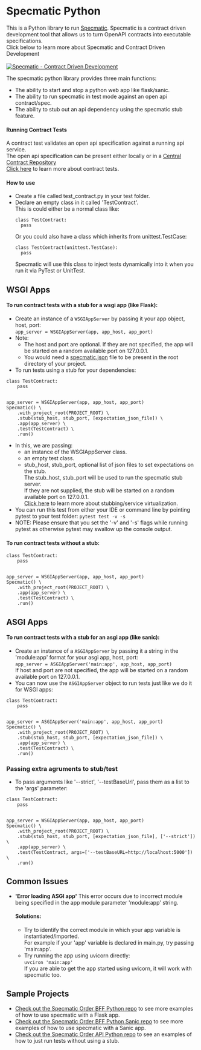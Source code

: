 # Specmatic Python
This is a Python library to run [Specmatic](https://specmatic.in).
Specmatic is a contract driven development tool that allows us to turn OpenAPI contracts into executable specifications.
<br/>Click below to learn more about Specmatic and Contract Driven Development<br/><br/>
[![Specmatic - Contract Driven Development](https://img.youtube.com/vi/3HPgpvd8MGg/0.jpg)](https://www.youtube.com/watch?v=3HPgpvd8MGg "Specmatic - Contract Driven Development")

  The specmatic python library provides three main functions:
  - The ability to start and stop a python web app like flask/sanic.
  - The ability to run specmatic in test mode against an open api contract/spec.
  - The ability to stub out an api dependency using the specmatic stub feature.

#### Running Contract Tests
A contract test validates an open api specification against a running api service.  
The open api specification can be present either locally or in a [Central Contract Repository](https://specmatic.in/documentation/central_contract_repository.html)  
[Click here](https://specmatic.in/documentation/contract_tests.html) to learn more about contract tests.  

#### How to use
- Create a file called test_contract.py in your test folder.  
- Declare an empty class in it called 'TestContract'.  
  This is could either be a normal class like:
  ``````
  class TestContract:
    pass
  ``````
  Or you could also have a class which inherits from unittest.TestCase:
  ``````
  class TestContract(unittest.TestCase):
    pass
  ``````
  Specmatic will use this class to inject tests dynamically into it when you run it via PyTest or UnitTest.

## WSGI Apps

#### To run contract tests with a stub for a wsgi app (like Flask):  
- Create an instance of a ``````WSGIAppServer`````` by passing it your app object, host, port:  
``````app_server = WSGIAppServer(app, app_host, app_port)``````
- Note:
  - The host and port are optional. If they are not specified, the app will be started on a random available port on 127.0.0.1.
  - You would need a [specmatic.json](https://specmatic.in/documentation/specmatic_json.html) file to be present in the root directory of your project.
- To run tests using a stub for your dependencies:
``````
class TestContract:
    pass
    
    
app_server = WSGIAppServer(app, app_host, app_port)
Specmatic() \
    .with_project_root(PROJECT_ROOT) \
    .stub(stub_host, stub_port, [expectation_json_file]) \
    .app(app_server) \
    .test(TestContract) \
    .run()
`````` 

- In this, we are passing:
  - an instance of the WSGIAppServer class. 
  - an empty test class.
  - stub_host, stub_port, optional list of json files to set expectations on the stub.  
    The stub_host, stub_port will be used to run the specmatic stub server.   
    If they are not supplied, the stub will be started on a random available port on 127.0.0.1.    
    [Click here](https://specmatic.in/documentation/service_virtualization_tutorial.html) to learn more about stubbing/service virtualization.
-  You can run this test from either your IDE or command line by pointing pytest to your test folder:
   ``````pytest test -v -s``````  
- NOTE: Please ensure that you set the '-v' and '-s' flags while running pytest as otherwise pytest may swallow up the console output.
  

#### To run contract tests without a stub:

``````
class TestContract:
    pass
    
    
app_server = WSGIAppServer(app, app_host, app_port)
Specmatic() \
    .with_project_root(PROJECT_ROOT) \
    .app(app_server) \
    .test(TestContract) \
    .run()
``````                        

## ASGI Apps

#### To run contract tests with a stub for an asgi app (like sanic):
- Create an instance of a ``````ASGIAppServer`````` by passing it a string in the 'module:app' format for your asgi app, host, port:  
``````app_server = ASGIAppServer('main:app', app_host, app_port)``````  
 If host and port are not specified, the app will be started on a random available port on 127.0.0.1.
- You can now use the ``````ASGIAppServer`````` object to run tests just like we do it for WSGI apps:
``````
class TestContract:
    pass
    
    
app_server = ASGIAppServer('main:app', app_host, app_port)
Specmatic() \
    .with_project_root(PROJECT_ROOT) \
    .stub(stub_host, stub_port, [expectation_json_file]) \
    .app(app_server) \
    .test(TestContract) \
    .run()
``````

### Passing extra agruments to stub/test
- To pass arguments like '--strict', '--testBaseUrl', pass them as a list to the 'args' parameter:
``````
class TestContract:
    pass


app_server = WSGIAppServer(app, app_host, app_port)
Specmatic() \
    .with_project_root(PROJECT_ROOT) \
    .stub(stub_host, stub_port, [expectation_json_file], ['--strict']) \
    .app(app_server) \
    .test(TestContract, args=['--testBaseURL=http://localhost:5000']) \
    .run()
``````

## Common Issues
- **'Error loading ASGI app'** 
   This error occurs due to incorrect module being specified in the app module parameter 'module:app' string.
 
   #### Solutions:
   - Try to identify the correct module in which your app variable is instantiated/imported.  
     For example if your 'app' variable is declared in main.py, try passing 'main:app'.  
   - Try running the app using uvicorn directly:  
     `````` uvciron 'main:app' ``````  
     If you are able to get the app started using uvicorn, it will work with specmatic too.  

## Sample Projects
- [Check out the Specmatic Order BFF Python repo](https://github.com/znsio/specmatic-order-bff-python/) to see more examples of how to use specmatic with a Flask app.  
- [Check out the Specmatic Order BFF Python Sanic repo](https://github.com/znsio/specmatic-order-bff-python-sanic/) to see more examples of how to use specmatic with a Sanic app.  
- [Check out the Specmatic Order API Python repo](https://github.com/znsio/specmatic-order-api-python/) to see an examples of how to just run tests without using a stub.  




  
